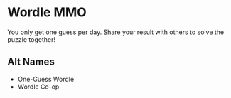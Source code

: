 # Wordle MMO

You only get one guess per day. Share your result with others to solve the puzzle together!

## Alt Names

- One-Guess Wordle
- Wordle Co-op
